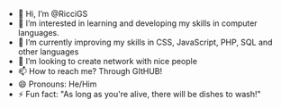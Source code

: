 - 👋 Hi, I’m @RicciGS
- 👀 I’m interested in learning and developing my skills in computer languages.
- 🌱 I’m currently improving my skills in CSS, JavaScript, PHP, SQL and other languages
- 💞️ I’m looking to create network with nice people
- 📫 How to reach me? Through GItHUB!
- 😄 Pronouns: He/Him
- ⚡ Fun fact: "As long as you're alive, there will be dishes to wash!"

<!---
RicciGS/RicciGS is a ✨ special ✨ repository because its `README.md` (this file) appears on your GitHub profile.
You can click the Preview link to take a look at your changes.
--->
